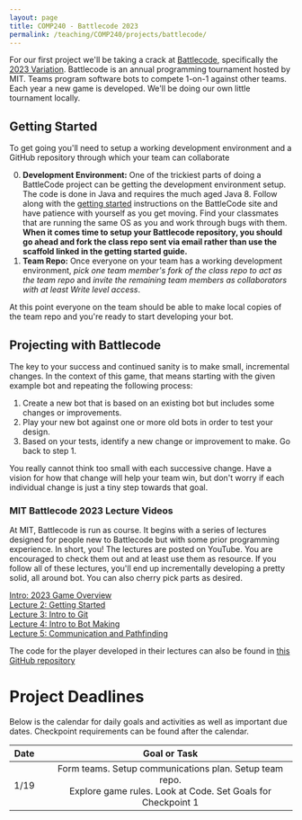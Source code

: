 ```yaml
---
layout: page
title: COMP240 - Battlecode 2023
permalink: /teaching/COMP240/projects/battlecode/
---
```


For our first project we'll be taking a crack at [Battlecode](https://battlecode.org/), specifically the [2023 Variation](https://play.battlecode.org/bc23/home). Battlecode is an annual programming tournament hosted by MIT. Teams program software bots to compete 1-on-1 against other teams. Each year a new game is developed. We'll be doing our own little tournament locally.


## Getting Started

To get going you'll need to setup a working development environment and a GitHub repository through which your team can collaborate

0. **Development Environment:** One of the trickiest parts of doing a BattleCode project can be getting the development environment setup. The code is done in Java and requires the much aged Java 8.  Follow along with the [getting started](https://play.battlecode.org/bc23/getting-started) instructions on the BattleCode site and have patience with yourself as you get moving. Find your classmates that are running the same OS as you and work through bugs with them. **When it comes time to setup your Battlecode repository, you should go ahead and fork the class repo sent via email rather than use the scaffold linked in the getting started guide.**
1. **Team Repo:**  Once everyone on your team has a working development environment, *pick one team member's fork of the class repo to act as the team repo* and *invite the remaining team members as collaborators with at least Write level access*.

At this point everyone on the team should be able to make local copies of the team repo and you're ready to start developing your bot.

## Projecting with Battlecode

The key to your success and continued sanity is to make small, incremental changes. In the context of this game, that means starting with the given example bot and repeating the following process:

1. Create a new bot that is based on an existing bot but includes some changes or improvements.
2. Play your new bot against one or more old bots in order to test your design.
3. Based on your tests, identify a new change or improvement to make. Go back to step 1.

You really cannot think too small with each successive change. Have a vision for how that change will help your team win, but don't worry if each individual change is just a tiny step towards that goal.

### MIT Battlecode 2023 Lecture Videos

At MIT, Battlecode is run as course. It begins with a series of lectures designed for people new to Battlecode but with some prior programming experience.  In short, you! The lectures are posted on YouTube. You are encouraged to check them out and at least use them as resource. If you follow all of these lectures, you'll end up incrementally developing a pretty solid, all around bot. You can also cherry pick parts as desired.

[Intro: 2023 Game Overview](https://youtu.be/NOlA9z_xz9Y)<br>
[Lecture 2: Getting Started](https://youtu.be/zqtE9JaTI7k)<br>
[Lecture 3: Intro to Git](https://youtu.be/toCy2buudCI)<br>
[Lecture 4: Intro to Bot Making](https://youtu.be/ipSNLNQtVGE)<br>
[Lecture 5: Communication and Pathfinding](https://youtu.be/K_XrupSr8V4)<br>

The code for the player developed in their lectures can also be found in [this GitHub repository](https://github.com/battlecode/battlecode23-lectureplayer)

# Project Deadlines

Below is the calendar for daily goals and activities as well as important due dates. Checkpoint requirements can be found after the calendar.

| Date | | Goal or Task |
| :-----: | :------: | :---: |
| 1/19 | | Form teams. Setup communications plan. Setup team repo. <br> Explore game rules. Look at Code. Set Goals for Checkpoint 1|

<!--
### Checkpoint & Presentation 1

For your first checkpoint you must present one or more new bots. These bots should represent incremental changes to the example bot. They need not do anything earth shattering but should do something new or different. Your team has a couple options for how to proceed: work together to implement one or more bots or work individually on bots. *You should seriously consider following along with and implementing one or more changes discussed in the MIT lectures.* Regardless of how you choose to work, you must work towards and demonstrate shared knowledge and understanding of your changes. *This means planning for and taking the time to discuss changes such that every team member has a working knowledge of all the changes.*

Presentation day (1/27) will proceed as follows:
1. A small tournament between the example bot and your checkpoint 1 bots.
2. Group Presentations consisting of: ( a ) *What's New & Why:* A brief, non-technical presentation of the bot and your goal for the bot, ( b ) *How You Did It* A short technical presentation of key code changes, ( c ) *Team Practices* A break down of how your team functioned, what went well, and what improvements you might make to your team collaborative practices, and ( d ) *What's next* What do you have in mind for your next checkpoint?

Group presentations should consist of a short slide presentation. Every member of the group must talk.

### Checkpoint & Presentation 2

The second checkpoint basically mirrors the first.  Your team should present one or more new bots and give the same style of presentation described above.

### Final Presentation

For the last presentation you should present a single, final bot. The presentation will also be a bit more all encompassing as it should reflect back on the sum total of your team's work and not just the work completed since the last checkpoint. Here's what you need to talk about
1. *Overall bot Strategy* At a high-level, what is your bot trying to do? What strategies and tactics did you set out to implement?
2. *Technical Presentation* Highlight parts of the code that are critical to implementing your overall strategy and core tactics and discuss how they do what they do.
3. *Team Practices* Discuss how your team worked together as well as how and why your practices may have evolved from the start of the project. This discussion should include team strengths and team weaknesses, neither of these should be pinned to a specific team member.
4. *Next Time* You'll have a new team on your next project. Discuss what practices you plan to bring to that team and what kinds of pitfalls you might have encountered on this project that you'll do your best to steer the next team away from.
-->
